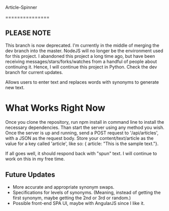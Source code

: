 Article-Spinner

===============
<h2>PLEASE NOTE</h2>
<p>
	This branch is now deprecated. I'm currently in the middle of merging the dev branch into the master. NodeJS will no longer be the environment used for this project. I abandoned this project a long time ago, but have been receiving messages/stars/forks/watches from a handful of people about continuing it. Hence, I will continue this project in Python. Check the dev branch for current updates.
</p>

Allows users to enter text and replaces words with synonyms to generate new text.

<h1>What Works Right Now</h1>
<p>
	Once you clone the repository, run npm install in command line to install the necessary dependencies. Than start the server using any method you wish. Once the server is up and running, send a POST request to '/api/articles', with a JSON as the request body. Store your content/text/article as the value for a key called 'article', like so: { article: "This is the sample text."}.
</p>
<p>
	If all goes well, it should respond back with "spun" text. I will continue to work on this in my free time.
</p>
<h2>Future Updates</h2>
<ul>
	<li>More accurate and appropriate synonym swaps.</li>
	<li>Specifications for levels of synonyms. (Meaning, instead of getting the first synonym, maybe getting the 2nd or 3rd or random.)</li>
	<li>Possible front-end SPA UI, maybe with AngularJS since I like it.</li>
</ul>
